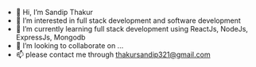 - 👋 Hi, I’m Sandip Thakur 
- 👀 I’m interested in full stack development and software development 
- 🌱 I’m currently learning full stack development using ReactJs, NodeJs, ExpressJs, Mongodb
- 💞️ I’m looking to collaborate on ...
- 📫 please contact me through thakursandip321@gmail.com

<!---
thakurt/thakurt is a ✨ special ✨ repository because its `README.md` (this file) appears on your GitHub profile.
You can click the Preview link to take a look at your changes.
--->
